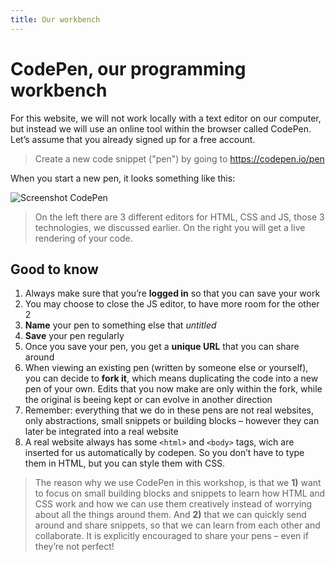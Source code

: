 ```yaml
---
title: Our workbench
---
```


# CodePen, our programming workbench

For this website, we will not work locally with a text editor on our computer, but instead we will use an online tool within the browser called CodePen. Let’s assume that you already signed up for a free account.

> Create a new code snippet ("pen") by going to https://codepen.io/pen

When you start a new pen, it looks something like this:

<img src="/media/codepen-screenshot.png" alt="Screenshot CodePen" />

> On the left there are 3 different editors for HTML, CSS and JS, those 3 technologies, we discussed earlier. On the right you will get a live rendering of your code.

## Good to know
1. Always make sure that you’re **logged in** so that you can save your work
2. You may choose to close the JS editor, to have more room for the other 2
3. **Name** your pen to something else that *untitled*
4. **Save** your pen regularly
5. Once you save your pen, you get a **unique URL** that you can share around
6. When viewing an existing pen (written by someone else or yourself), you can decide to **fork it**, which means duplicating the code into a new pen of your own. Edits that you now make are only within the fork, while the original is beeing kept or can evolve in another direction
7. Remember: everything that we do in these pens are not real websites, only abstractions, small snippets or building blocks – however they can later be integrated into a real website
8. A real website always has some `<html>` and `<body>` tags, wich are inserted for us automatically by codepen. So you don’t have to type them in HTML, but you can style them with CSS.

> The reason why we use CodePen in this workshop, is that we **1)** want to focus on small building blocks and snippets to learn how HTML and CSS work and how we can use them creatively instead of worrying about all the things around them. And **2)** that we can quickly send around and share snippets, so that we can learn from each other and collaborate.
It is explicitly encouraged to share your pens – even if they’re not perfect!
